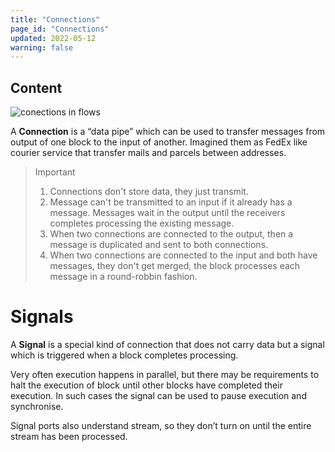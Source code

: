 ```yaml
---
title: "Connections"
page_id: "Connections"
updated: 2022-05-12
warning: false
---
```


## Content

![conections in flows]()

A **Connection** is a “data pipe” which can be used to transfer messages from output of one block to the input of another. Imagined them as FedEx like courier service that transfer mails and parcels between addresses.

> Important
>
> 1. Connections don't store data, they just transmit.
> 2. Message can't be transmitted to an input if it already has a message. Messages wait in the output until the receivers completes processing the existing message.
> 3. When two connections are connected to the output, then a message is duplicated and sent to both connections.
> 4. When two connections are connected to the input and both have messages, they don't get merged, the block processes each message in a round-robbin fashion.

# Signals

A **Signal** is a special kind of connection that does not carry data but a signal which is triggered when a block completes processing.

Very often execution happens in parallel, but there may be requirements to halt the execution of block until other blocks have completed their execution. In such cases the signal can be used to pause execution and synchronise.

Signal ports also understand stream, so they don’t turn on until the entire stream has been processed.
